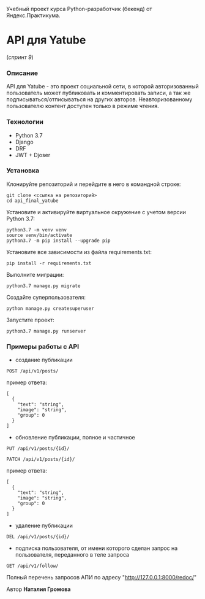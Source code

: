 Учебный проект курса Python-разработчик (бекенд) от Яндекс.Практикума.

# **API для Yatube**
(*спринт 9*)

### **Описание**

API для Yatube  - это проект социальной сети, в которой авторизованный пользователь может публиковать и комментировать записи, а так же подписываться/отписываться на других авторов. Неавторизованному пользователю контент доступен только в режиме чтения.

### **Технологии**

- Python 3.7
- Django
- DRF
- JWT + Djoser

### **Установка**

Клонируйте репозиторий и перейдите в него в командной строке:

```
git clone <ссылка на репозиторий>
cd api_final_yatube
```
Установите и активируйте виртуальное окружение c учетом версии Python 3.7:

```
python3.7 -m venv venv
source venv/bin/activate
python3.7 -m pip install --upgrade pip
```
Установите все зависимости из файла requirements.txt:

```
pip install -r requirements.txt
```

Выполните миграции:

```
python3.7 manage.py migrate
```

Создайте суперпользователя:

```
python manage.py createsuperuser
```

Запустите проект:

```
python3.7 manage.py runserver
```

### **Примеры работы с API**

- создание публикации

```
POST /api/v1/posts/
```
пример ответа:

```
[
  {
    "text": "string",
    "image": "string",
    "group": 0
  }
]
 ```

- обновление публикации, полное и частичное

```
PUT /api/v1/posts/{id}/

PATCH /api/v1/posts/{id}/
```

пример ответа:

```
[
  {
    "text": "string",
    "image": "string",
    "group": 0
  }
]
 ```

- удаление публикации

```
DEL /api/v1/posts/{id}/
```

- подписка пользователя, от имени которого сделан запрос
  на пользователя, переданного в теле запроса

```
GET /api/v1/follow/ 
```

Полный перечень запросов АПИ по адресу
"http://127.0.0.1:8000/redoc/"

Автор **Наталия Громова** 
